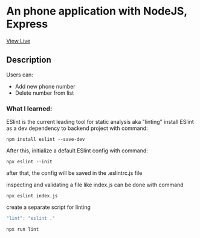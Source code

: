 # An phone application with NodeJS, Express

[View Live](https://secure-ocean-53157.herokuapp.com/)

## Description

Users can:

- Add new phone number
- Delete number from list

### What I learned:

ESlint is the current leading tool for static analysis aka "linting"
install ESlint as a dev dependency to backend project with command:

```shell
npm install eslint --save-dev
```

After this, initialize a default ESlint config with command:

```shell
npx eslint --init
```

after that, the config will be saved in the .eslintrc.js file

inspecting and validating a file like index.js can be done with command

```shell
npx eslint index.js
```

create a separate script for linting

```package.js
"lint": "eslint ."
```

```shell
npx run lint
```
